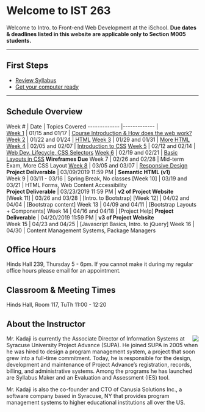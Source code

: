 # Welcome to IST 263
Welcome to Intro. to Front-end Web Development at the iSchool. **Due dates & deadlines listed in this website are applicable only to Section M005 students.**

---

## First Steps  ##


- [Review Syllabus](./syllabus)
- [Get your computer ready](./computer-setup)

---  

## Schedule Overview


 Week # | Date | Topics Covered 
 -------------  |-------------  |   
[Week 1](schedule/week01.md) | 01/15 and 01/17 | [Course Introduction & How does the web work?](schedule/week01.md)
[Week 2](schedule/week02.md) | 01/22 and 01/24 | [HTML](schedule/week02.md)
[Week 3](schedule/week03.md) | 01/29 and 01/31 | [More HTML](schedule/week03.md)
[Week 4](schedule/week04.md) | 02/05 and 02/07 | [Introduction to CSS](schedule/week04.md)
[Week 5](schedule/week05.md) | 02/12 and 02/14 | [Web Dev. Lifecycle, CSS Selectors](schedule/week05.md)
[Week 6](schedule/week06.md) | 02/19 and 02/21 | [Basic Layouts in CSS](schedule/week06.md) **Wireframes Due**
Week 7<!-- (schedule/week07.md) --> | 02/26 and 02/28 | Mid-term Exam, More CSS Layout <!-- (schedule/week07.md) -->
[Week 8](schedule/week08.md) | 03/05 and 03/07 | [Responsive Design](schedule/week08.md)  
**Project Deliverable** | 03/09/2019 11:59 PM | **Semantic HTML (v1)**  
Week 9 | 03/11 - 03/16 | Spring Break, No classes
[Week 10]<!-- (schedule/week09.md) --> | 03/19 and 03/21 | HTML Forms, Web Content Accessibility  
**Project Deliverable** | 03/23/2019 11:59 PM | **v2 of Project Website**  
[Week 11]<!-- (schedule/week11.md) --> | 03/26 and 03/28 | [Intro. to Bootstrap] <!-- (schedule/week09.md)   -->
[Week 12]<!-- (schedule/week14.md) --> | 04/02 and 04/04 |  [Bootstrap content] <!-- (schedule/week11.md) -->
Week 13 | 04/09 and 04/11 | [Bootstrap Layouts + Components]<!-- (schedule/week14.md) -->
Week 14 | 04/16 and 04/18 | [Project Help] 
**Project Deliverable** | 04/20/2019 11:59 PM | **v3 of Project Website**  
Week 15 | 04/23 and 04/25 | [Javascript Basics, Intro. to jQuery] 
Week 16 | 04/30 | Content Management Systems, Package Managers


## Office Hours
Hinds Hall 239, Thursday 5 - 6pm. If you cannot make it during my regular office hours please email for an appointment.



## Classroom & Meeting Times
Hinds Hall, Room 117, TuTh 11:00 - 12:20

## About the Instructor

<p><img src="http://ist256.syr.edu/images/kadaji.jpg" align="right">Mr. Kadaji is currently the Associate Director of Information Systems at Syracuse University Project Advance (SUPA). He joined SUPA in 2005 when he was hired to design a program management system, a project that soon grew into a full-time commitment. Today, he is responsible for the design, development and maintenance of Project Advance’s registration, records, billing, and administrative systems. Among the programs he has launched are Syllabus Maker and an Evaluation and Assessment (IES) tool. </p>

Mr. Kadaji is also the co-founder and CTO of Canusia Solutions Inc., a software company based in Syracuse, NY that provides program management systems to higher educational institutions all over the US. 